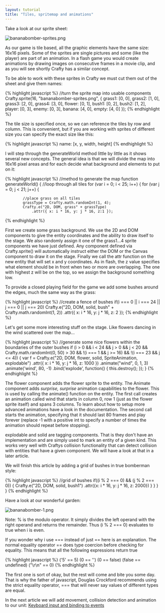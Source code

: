 ```yaml
---
layout: tutorial
title: "Tiles, spritemap and animations"
---
```


Take a look at our sprite sheet:

![bananabomber-sprites.png](bananabomber-sprites.png)

As our game is tile based, all the graphic elements have the same size: 16x16 pixels. Some of the sprites are single pictures and some (like the player) are part of an animation. In a flash game you would create animations by drawing images on consecutive frames in a movie clip, and as you will see shortly Crafty has a similar concept.

To be able to work with these sprites in Crafty we must cut them out of the sheet and give them names:

{% highlight javascript %}
//turn the sprite map into usable components
Crafty.sprite(16, "bananabomber-sprites.png", {
    grass1: [0, 0],
    grass2: [1, 0],
    grass3: [2, 0],
    grass4: [3, 0],
    flower: [0, 1],
    bush1: [0, 2],
    bush2: [1, 2],
    player: [0, 3],
    enemy: [0, 3],
    banana: [4, 0],
    empty: [4, 0]
});
{% endhighlight %}

The tile size is specified once, so we can reference the tiles by row and column. This is convenient, but if you are working with sprites of different size you can specify the exact size like this:

{% highlight javascript %}
name: [x, y, width, height]
{% endhighlight %}

I will step through the generateWorld method little by little as it shows several new concepts. The general idea is that we will divide the map into 16x16 pixel areas and for each decide what background and elements to put on it:

{% highlight javascript %}
//method to generate the map
function generateWorld() {
    //loop through all tiles
    for (var i = 0; i < 25; i++) {
        for (var j = 0; j < 21; j++) {

            //place grass on all tiles
            grassType = Crafty.math.randomInt(1, 4);
            Crafty.e("2D, DOM, grass" + grassType)
                .attr({ x: i * 16, y: j * 16, z:1 });
{% endhighlight %}

First we create some grass background. We use the 2D and DOM components to give the entity coordinates and the ability to draw itself to the stage. We also randomly assign it one of the grass1...4 sprite components we have just defined. Any component defined via Crafty.sprite() will automatically instruct either the DOM or the Canvas component to draw it on the stage. Finally we call the attr function on the new entity that will set x and y coordinates. As in flash, the z value specifies what element should be in front when two or more are overlapping. The one with highest z will be on the top, so we assign the background something low.

To provide a closed playing field for the game we add some bushes around the edges, much the same way as the grass:

{% highlight javascript %}
//create a fence of bushes
if(i === 0 || i === 24 || j === 0 || j === 20)
    Crafty.e("2D, DOM, solid, bush" + Crafty.math.randomInt(1, 2))
    .attr({ x: i * 16, y: j * 16, z: 2 });
{% endhighlight %}

Let's get some more interesting stuff on the stage. Like flowers dancing in the wind scattered over the map...
 
{% highlight javascript %}
//generate some nice flowers within the boundaries of the outer bushes
if (i > 0 && i < 24 && j > 0 && j < 20
        && Crafty.math.randomInt(0, 50) > 30
        && !(i === 1 && j >= 16)
        && !(i === 23 && j <= 4)) {
    var f = Crafty.e("2D, DOM, flower, solid, SpriteAnimation, explodable")
            .attr({ x: i * 16, y: j * 16, z: 1000 })
            .animate("wind", 0, 1, 3)
            .animate('wind', 80, -1)
            .bind('explode', function() {
                this.destroy();
            });
}
{% endhighlight %}


The flower component adds the flower sprite to the entity. The Animate component adds *surprise, surprise* animation capabilities to the flower. This is used by calling the animate() function on the entity. The first call creates an animation called wind that starts in column 0, row 1 (just as the flower sprite itself) and spans 3 columns. To learn about how to setup more advanced animations have a look in the documentation. 
The second call starts the animation, specifying that it should last 80 frames and play forever (replace -1 with a positive int to specify a number of times the animation should repeat before stopping).

explodable and solid are tagging components. That is they don't have an implementation and are simply used to mark an entity of a given kind. This works very well with Craftys collision functionality that can detect collision with entities that have a given component. We will have a look at that in a later article.

We will finish this article by adding a grid of bushes in true bomberman style:

{% highlight javascript %}
            //grid of bushes
            if((i % 2 === 0) && (j % 2 === 0)) {
                Crafty.e("2D, DOM, solid, bush1")
                    .attr({x: i * 16, y: j * 16, z: 2000})
            }
        }
    }
}
{% endhighlight %}

Have a look at our wonderful garden:

![bananabomber-1.png](bananabomber-1.png)

Note: % is the modulo operator. It simply divides the left operand with the right operand and returns the remainder. Thus (i % 2 === 0) evaluates to true when i is even. 

If you wonder why i use === instead of just == here is an explanation.
The normal equality operator == does type coercion before checking for equality. This means that all the following expressions return true

{% highlight javascript %}
('5' == 5)
(0 == '')
(0 == false)
(false == undefined)
("\r\n" == 0)
{% endhighlight %}

The first one is sort of okay, but the rest will come and bite you some day. That is why the father of javascript, Douglas Crockford recommends using the strict equality operator, === that will never say values of different types are equal.

In the next article we will add movement, collision detection and animation to our unit: [Keyboard input and binding to events](input-and-events)